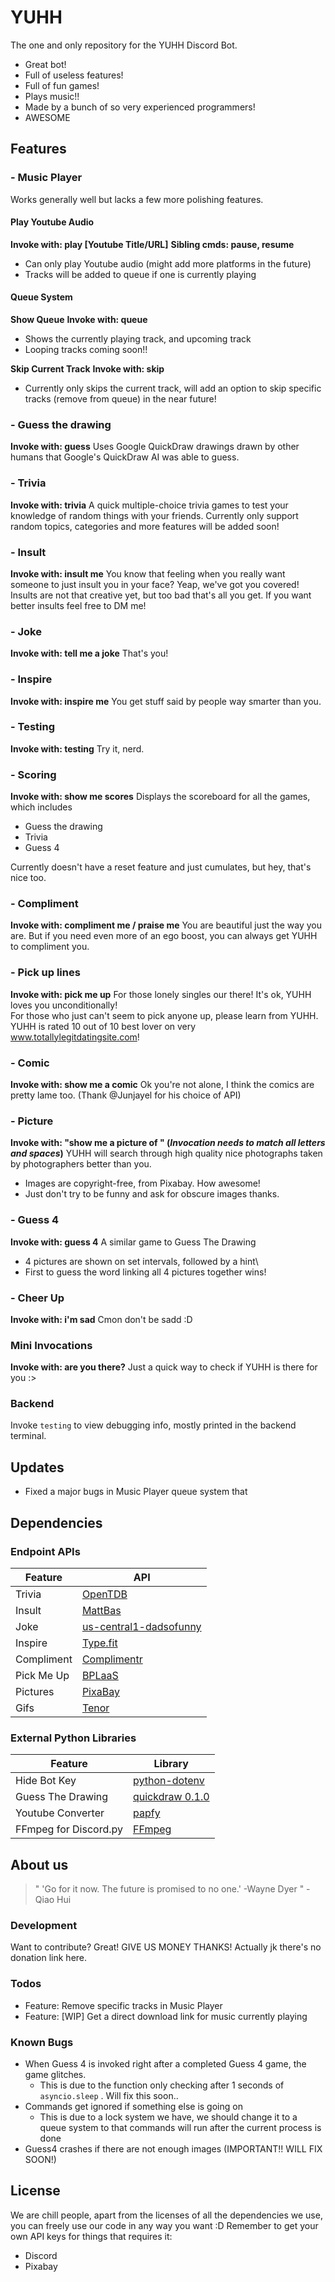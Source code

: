 # YUHH

The one and only repository for the YUHH Discord Bot.
  - Great bot!
  - Full of useless features!
  - Full of fun games!
  - Plays music!!
  - Made by a bunch of so very experienced programmers!
  - AWESOME

## Features
### - Music Player
Works generally well but lacks a few more polishing features.
#### Play Youtube Audio
**Invoke with: play [Youtube Title/URL]**
**Sibling cmds: pause, resume**
- Can only play Youtube audio (might add more platforms in the future)
- Tracks will be added to queue if one is currently playing

#### Queue System
**Show Queue**
**Invoke with: queue**
- Shows the currently playing track, and upcoming track
- Looping tracks coming soon!!

**Skip Current Track**
**Invoke with: skip**
- Currently only skips the current track, will add an option to skip specific tracks (remove from queue) in the near future!

### - Guess the drawing
**Invoke with: guess**
Uses Google QuickDraw drawings drawn by other humans that Google's QuickDraw AI was able to guess.

### - Trivia
**Invoke with: trivia**
A quick multiple-choice trivia games to test your knowledge of random things with your friends.
Currently only support random topics, categories and more features will be added soon!

### - Insult
**Invoke with: insult me**
You know that feeling when you really want someone to just insult you in your face? Yeap, we've got you covered!\
Insults are not that creative yet, but too bad that's all you get. If you want better insults feel free to DM me!

### - Joke
**Invoke with: tell me a joke**
That's you!

### - Inspire
**Invoke with: inspire me**
You get stuff said by people way smarter than you.

### - Testing
**Invoke with: testing**
Try it, nerd.

### - Scoring
**Invoke with: show me scores**
Displays the scoreboard for all the games, which includes
- Guess the drawing
- Trivia
- Guess 4

Currently doesn't have a reset feature and just cumulates, but hey, that's nice too.

### - Compliment
**Invoke with: compliment me / praise me**
You are beautiful just the way you are. But if you need even more of an ego boost, you can always get YUHH to compliment you.

### - Pick up lines
**Invoke with: pick me up**
For those lonely singles our there! It's ok, YUHH loves you unconditionally!\
For those who just can't seem to pick anyone up, please learn from YUHH.\
YUHH is rated 10 out of 10 best lover on very www.totallylegitdatingsite.com!

### - Comic
**Invoke with: show me a comic**
Ok you're not alone, I think the comics are pretty lame too. (Thank @Junjayel for his choice of API)

### - Picture
**Invoke with: "show me a picture of " (*Invocation needs to match all letters and spaces*)**
YUHH will search through high quality nice photographs taken by photographers better than you.
- Images are copyright-free, from Pixabay. How awesome!
- Just don't try to be funny and ask for obscure images thanks.

### - Guess 4
**Invoke with: guess 4**
A similar game to Guess The Drawing
- 4 pictures are shown on set intervals, followed by a hint\
- First to guess the word linking all 4 pictures together wins!

### - Cheer Up
**Invoke with: i'm sad**
Cmon don't be sadd :D

### Mini Invocations
**Invoke with: are you there?**
Just a quick way to check if YUHH is there for you :>

### Backend
Invoke `testing`  to view debugging info, mostly printed in the backend terminal.

## Updates
 - Fixed a major bugs in Music Player queue system that

## Dependencies
### Endpoint APIs
| Feature | API |
| ------ | ------ |
| Trivia | [OpenTDB](https://opentdb.com/) |
| Insult | [MattBas](https://insult.mattbas.org/api/) |
| Joke | [us-central1-dadsofunny](https://us-central1-dadsofunny.cloudfunctions.net/DadJokes/random/jokes) |
| Inspire | [Type.fit](https://type.fit/api/quotes) |
| Compliment | [Complimentr](https://complimentr.com/) |
| Pick Me Up | [BPLaaS](http://bplaas.herokuapp.com/) |
| Pictures | [PixaBay](https://pixabay.com/api/docs/) |
| Gifs | [Tenor](https://tenor.com/gifapi/documentation) |

### External Python Libraries
| Feature | Library |
| ------ | ------ |
| Hide Bot Key | [python-dotenv](https://pypi.org/project/python-dotenv/) |
| Guess The Drawing | [quickdraw 0.1.0](https://pypi.org/project/quickdraw/) |
| Youtube Converter | [papfy](https://pypi.org/project/pafy/) |
| FFmpeg for Discord.py | [FFmpeg](https://www.ffmpeg.org/) |


## About us
> " 'Go for it now. The future is promised to no one.' -Wayne Dyer " - Qiao Hui

### Development
Want to contribute? Great!
GIVE US MONEY THANKS!
Actually jk there's no donation link here.

### Todos
 - Feature: Remove specific tracks in Music Player
 - Feature: [WIP] Get a direct download link for music currently playing

### Known Bugs
 - When Guess 4 is invoked right after a completed Guess 4 game, the game glitches.
    - This is due to the function only checking after 1 seconds of `asyncio.sleep` . Will fix this soon..
 - Commands get ignored if something else is going on
    - This is due to a lock system we have, we should change it to a queue system to that commands will run after the current process is done
- Guess4 crashes if there are not enough images (IMPORTANT!! WILL FIX SOON!)

## License
We are chill people, apart from the licenses of all the dependencies we use, you can freely use our code in any way you want :D
Remember to get your own API keys for things that requires it:
- Discord
- Pixabay
